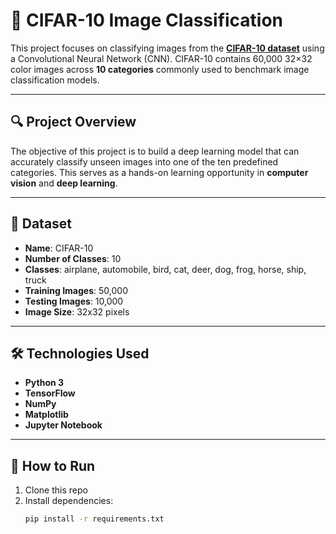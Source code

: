 # 🧠 CIFAR-10 Image Classification

This project focuses on classifying images from the **[CIFAR-10 dataset](https://www.cs.toronto.edu/~kriz/cifar.html)** using a Convolutional Neural Network (CNN). CIFAR-10 contains 60,000 32×32 color images across **10 categories** commonly used to benchmark image classification models.

---

## 🔍 Project Overview

The objective of this project is to build a deep learning model that can accurately classify unseen images into one of the ten predefined categories. This serves as a hands-on learning opportunity in **computer vision** and **deep learning**.

---

## 📁 Dataset

- **Name**: CIFAR-10  
- **Number of Classes**: 10  
- **Classes**: airplane, automobile, bird, cat, deer, dog, frog, horse, ship, truck  
- **Training Images**: 50,000  
- **Testing Images**: 10,000  
- **Image Size**: 32x32 pixels

---

## 🛠️ Technologies Used

- **Python 3**
- **TensorFlow** 
- **NumPy**
- **Matplotlib** 
- **Jupyter Notebook**

---

## 🚀 How to Run
1. Clone this repo  
2. Install dependencies:  
   ```bash
   pip install -r requirements.txt
